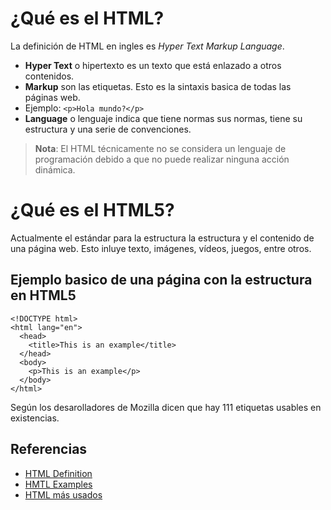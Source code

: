 # ¿Qué es el HTML?

La definición de HTML en ingles es *Hyper Text Markup Language*.

- **Hyper Text** o hipertexto es un texto que está enlazado a otros contenidos.
- **Markup** son las etiquetas. Esto es la sintaxis basica de todas las páginas web. 
- Ejemplo: `<p>Hola mundo?</p>`
- **Language** o lenguaje indica que tiene normas sus normas, tiene su estructura y una serie de convenciones.

> **Nota**: El HTML técnicamente no se considera un lenguaje de programación debido a que no puede realizar ninguna acción dinámica.

# ¿Qué es el HTML5?

Actualmente el estándar para la estructura la estructura y el contenido de una página web. Esto inluye texto, imágenes, vídeos, juegos, entre otros.

## Ejemplo basico de una página con la estructura en HTML5

```
<!DOCTYPE html>
<html lang="en">
  <head>
    <title>This is an example</title>
  </head>
  <body>
    <p>This is an example</p>
  </body>
</html>
```

Según los desarolladores de Mozilla dicen que hay 111 etiquetas usables en existencias.

## Referencias
- [HTML Definition](https://openwebinars.net/blog/que-es-html5/)
- [HMTL Examples](https://www.freecodecamp.org/news/html-and-html5-example/)
- [HTML más usados](https://www.geeksforgeeks.org/most-commonly-used-tags-in-html/)